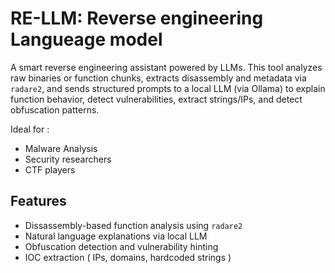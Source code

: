 # RE-LLM: Reverse engineering Langueage model
A smart reverse engineering assistant powered by LLMs. This tool analyzes raw binaries or function chunks, extracts disassembly and metadata via `radare2`, and sends structured prompts to a local LLM (via Ollama) to explain function behavior, detect vulnerabilities, extract strings/IPs, and detect obfuscation patterns.

Ideal for :
- Malware Analysis
- Security researchers
- CTF players

## Features 
- Dissassembly-based function analysis using `radare2` 
- Natural language explanations via local LLM 
- Obfuscation detection and vulnerability hinting
- IOC extraction ( IPs, domains, hardcoded strings )

